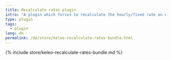 ```yaml
---
title: Recalculate rates plugin
intro: "A plugin which forces to recalculate the hourly/fixed rate on every timesheet update"
type: plugin
tags:
  - plugin
lang: de
permalink: /de/store/keleo-recalculate-rates-bundle.html
---
```


{% include store/keleo-recalculate-rates-bundle.md %}
